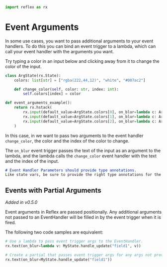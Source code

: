 ```python exec
import reflex as rx
```

# Event Arguments

In some use cases, you want to pass additional arguments to your event handlers. To do this you can bind an event trigger to a lambda, which can call your event handler with the arguments you want.

Try typing a color in an input below and clicking away from it to change the color of the input.

```python demo exec
class ArgState(rx.State):
    colors: list[str] = ["rgba(222,44,12)", "white", "#007ac2"]

    def change_color(self, color: str, index: int):
        self.colors[index] = color

def event_arguments_example():
    return rx.hstack(
        rx.input(default_value=ArgState.colors[0], on_blur=lambda c: ArgState.change_color(c, 0), bg=ArgState.colors[0]),
        rx.input(default_value=ArgState.colors[1], on_blur=lambda c: ArgState.change_color(c, 1), bg=ArgState.colors[1]),
        rx.input(default_value=ArgState.colors[2], on_blur=lambda c: ArgState.change_color(c, 2), bg=ArgState.colors[2]),
    )

```

In this case, in we want to pass two arguments to the event handler `change_color`, the color and the index of the color to change.

The `on_blur` event trigger passes the text of the input as an argument to the lambda, and the lambda calls the `change_color` event handler with the text and the index of the input.

```md alert warning
# Event Handler Parameters should provide type annotations.
Like state vars, be sure to provide the right type annotations for the parameters in an event handler.
```

## Events with Partial Arguments

_Added in v0.5.0_

Event arguments in Reflex are passed positionally. Any additional arguments not
passed to an EventHandler will be filled in by the event trigger when it is
fired.

The following two code samples are equivalent:

```python
# Use a lambda to pass event trigger args to the EventHandler.
rx.text(on_blur=lambda v: MyState.handle_update("field1", v))

# Create a partial that passes event trigger args for any args not provided to the EventHandler.
rx.text(on_blur=MyState.handle_update("field1"))
```